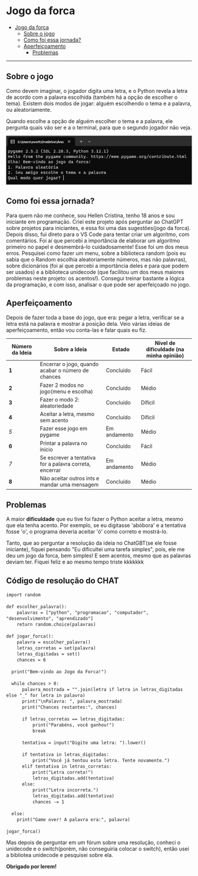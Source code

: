 # Jogo da forca
- [Jogo da forca](#jogo-da-forca)
  - [Sobre o jogo](#sobre-o-jogo)
  - [Como foi essa jornada?](como-foi-essa-jornada-?)
  - [Aperfeiçoamento](#aperfeiçoamento)
    - [Problemas](#problemas)
_____

## Sobre o jogo

Como devem imaginar, o jogador digita uma letra, e o Python revela a letra de acordo com a palavra escolhida (também há a opção de escolher o tema). Existem dois modos de jogar: alguém escolhendo o tema e a palavra, ou aleatoriamente.

Quando escolhe a opção de alguém escolher o tema e a palavra, ele pergunta quais vão ser e a o terminal, para que o segundo jogador não veja.

![Visão do menu](./bem-vindo.png)

## Como foi essa jornada?

Para quem não me conhece, sou Hellen Cristina, tenho 18 anos e sou iniciante em programação. Criei este projeto após perguntar ao ChatGPT sobre projetos para iniciantes, e essa foi uma das sugestões(jogo da forca). Depois disso, fui direto para o VS Code para tentar criar um algoritmo, com comentários. Foi aí que percebi a importância de elaborar um algoritmo primeiro no papel e desmembrá-lo cuidadosamente! Esse foi um dos meus erros. Pesquisei como fazer um menu, sobre a biblioteca random (pois eu sabia que o Random escolhia aleatoriamente números, mas não palavras), sobre dicionários (foi aí que percebi a importância deles e para que podem ser usados) e a biblioteca unidecode (que facilitou um dos meus maiores problemas neste projeto: os acentos!). Consegui treinar bastante a lógica da programação, e com isso, analisar o que pode ser aperfeiçoado no jogo.

## Aperfeiçoamento

Depois de fazer toda a base do jogo, que era: pegar a letra, verificar se a letra está na palavra e mostrar a posição dela. Veio várias ideias de aperfeiçoamento, então vou conta-las e falar quais eu fiz.

| Número da Ideia | Sobre a Ideia                                      | Estado    | Nível de dificuldade (na minha opinião) |
|-----------------|-----------------------------------------------------|-----------|--------------------|
| **1**               | Encerrar o jogo, quando acabar o número de chances | Concluído | Fácil |
| **2**               | Fazer 2 modos no jogo(menu e escolha) | Concluído | Médio |
| **3**               | Fazer o modo 2: aleatoriedade | Concluído | Díficil |
| **4**               | Aceitar a letra, mesmo sem acento | Concluído | Díficil | 
| *5*               | Fazer esse jogo em pygame | Em andamento | Médio |
| **6**               | Printar a palavra no ínicio | Concluído | Fácil |
| *7*               | Se escrever a tentativa for a palavra correta, encerrar | Em andamento | Médio |
| **8**               | Não aceitar outros ints e mandar uma mensagem | Concluído | Médio |

## Problemas

A maior __dificuldade__ que eu tive foi fazer o Python aceitar a letra, mesmo que ela tenha acento. Por exemplo, se eu digitasse 'abóbora' e a tentativa fosse 'o', o programa deveria aceitar 'ó' como correto e mostrá-lo.

Tanto, que ao perguntar a resolução da ideia no ChatGBT(se ele fosse iniciante), fiquei pensando "Eu dificultei uma tarefa simples", pois, ele me deu um jogo da forca, bem simples! E sem acentos, mesmo que as palavras deviam ter. Fiquei feliz e ao mesmo tempo triste kkkkkkk

## Código de resolução do CHAT
    import random

    def escolher_palavra():
        palavras = ["python", "programacao", "computador", "desenvolvimento", "aprendizado"]
        return random.choice(palavras)

    def jogar_forca():
        palavra = escolher_palavra()
        letras_corretas = set(palavra)
        letras_digitadas = set()
        chances = 6
      
      print("Bem-vindo ao Jogo da Forca!")
    
      while chances > 0:
          palavra_mostrada = "".join(letra if letra in letras_digitadas else "_" for letra in palavra)
          print("\nPalavra: ", palavra_mostrada)
          print("Chances restantes:", chances)
        
          if letras_corretas == letras_digitadas:
              print("Parabéns, você ganhou!")
              break
        
          tentativa = input("Digite uma letra: ").lower()
        
          if tentativa in letras_digitadas:
              print("Você já tentou esta letra. Tente novamente.")
          elif tentativa in letras_corretas:
              print("Letra correta!")
              letras_digitadas.add(tentativa)
          else:
              print("Letra incorreta.")
              letras_digitadas.add(tentativa)
              chances -= 1
    
      else:
        print("Game over! A palavra era:", palavra)

    jogar_forca()


Mas depois de perguntar em um fórum sobre uma resolução, conheci o unidecode e o switch(porém, não conseguiria colocar o switch), então usei a bibliotea unidecode e pesquisei sobre ela.

**Obrigado por lerem!**
